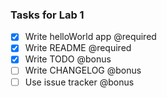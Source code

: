 ### Tasks for Lab 1

- [x] Write helloWorld app @required
- [x] Write README @required
- [x] Write TODO @bonus
- [ ] Write CHANGELOG @bonus
- [ ] Use issue tracker @bonus
